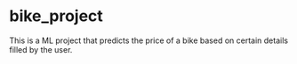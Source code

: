 # bike_project
This is a ML project that predicts the price of a bike based on certain details filled by the user.
